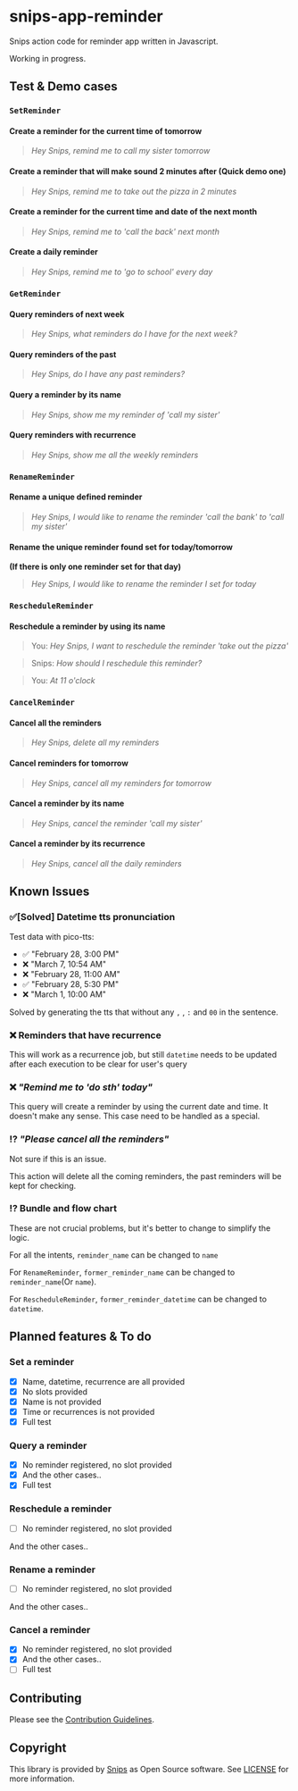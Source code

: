 # snips-app-reminder

Snips action code for reminder app written in Javascript.

Working in progress.

## Test & Demo cases

### `SetReminder`

#### Create a reminder for the current time of tomorrow
> *Hey Snips, remind me to call my sister tomorrow*

#### Create a reminder that will make sound 2 minutes after (Quick demo one)
> *Hey Snips, remind me to take out the pizza in 2 minutes*

#### Create a reminder for the current time and date of the next month
> *Hey Snips, remind me to 'call the back' next month*

#### Create a daily reminder
> *Hey Snips, remind me to 'go to school' every day*

### `GetReminder`

#### Query reminders of next week
> *Hey Snips, what reminders do I have for the next week?*

#### Query reminders of the past
> *Hey Snips, do I have any past reminders?*

#### Query a reminder by its name
> *Hey Snips, show me my reminder of 'call my sister'*

#### Query reminders with recurrence
> *Hey Snips, show me all the weekly reminders*

### `RenameReminder`

#### Rename a unique defined reminder
> *Hey Snips, I would like to rename the reminder 'call the bank' to 'call my sister'*

#### Rename the unique reminder found set for today/tomorrow
**(If there is only one reminder set for that day)**
> *Hey Snips, I would like to rename the reminder I set for today*

### `RescheduleReminder`

#### Reschedule a reminder by using its name
> You: *Hey Snips, I want to reschedule the reminder 'take out the pizza'*

> Snips: *How should I reschedule this reminder?*

> You: *At 11 o'clock*

### `CancelReminder`

#### Cancel all the reminders
> *Hey Snips, delete all my reminders*

#### Cancel reminders for tomorrow
> *Hey Snips, cancel all my reminders for tomorrow*

#### Cancel a reminder by its name
> *Hey Snips, cancel the reminder 'call my sister'*

#### Cancel a reminder by its recurrence
> *Hey Snips, cancel all the daily reminders*

## Known Issues

### :white_check_mark:[Solved] Datetime tts pronunciation

Test data with pico-tts:

- :white_check_mark: "February 28, 3:00 PM"
- :x: "March 7, 10:54 AM"
- :x: "February 28, 11:00 AM"
- :white_check_mark: "February 28, 5:30 PM"
- :x: "March 1, 10:00 AM"

Solved by generating the tts that without any `,` , `:` and `00` in the sentence.

### :x: Reminders that have recurrence

 This will work as a recurrence job, but still `datetime` needs to be updated after each execution to be clear for user's query

### :x: *"Remind me to 'do sth' today"*

This query will create a reminder by using the current date and time. It doesn't make any sense. This case need to be handled as a special.

### :interrobang: *"Please cancel all the reminders"*

Not sure if this is an issue.

This action will delete all the coming reminders, the past reminders will be kept for checking.

### :interrobang: Bundle and flow chart

These are not crucial problems, but it's better to change to simplify the logic.

For all the intents, `reminder_name` can be changed to `name`

For `RenameReminder`, `former_reminder_name` can be changed to `reminder_name`(Or `name`).

For `RescheduleReminder`, `former_reminder_datetime` can be changed to `datetime`.

## Planned features & To do

### Set a reminder

- [x] Name, datetime, recurrence are all provided
- [x] No slots provided
- [x] Name is not provided
- [x] Time or recurrences is not provided
- [x] Full test

### Query a reminder

- [x] No reminder registered, no slot provided
- [x] And the other cases..
- [x] Full test

### Reschedule a reminder

- [ ] No reminder registered, no slot provided

And the other cases..

### Rename a reminder

- [ ] No reminder registered, no slot provided

And the other cases..

### Cancel a reminder

- [x] No reminder registered, no slot provided
- [x] And the other cases..
- [ ] Full test

## Contributing

Please see the [Contribution Guidelines](https://github.com/snipsco/snips-app-reminder/blob/master/CONTRIBUTING.md).

## Copyright

This library is provided by [Snips](https://www.snips.ai) as Open Source software. See [LICENSE](https://github.com/snipsco/snips-app-reminder/blob/master/LICENSE) for more information.